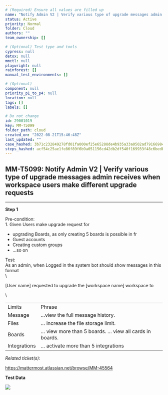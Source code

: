 ```yaml
---
# (Required) Ensure all values are filled up
name: "Notify Admin V2 | Verify various type of upgrade messages admin receives when workspace users make different upgrade requests"
status: Active
priority: Normal
folder: Cloud
authors: ""
team_ownership: []

# (Optional) Test type and tools
cypress: null
detox: null
mmctl: null
playwright: null
rainforest: []
manual_test_environments: []

# (Optional)
component: null
priority_p1_to_p4: null
location: null
tags: []
labels: []

# Do not change
id: 29001019
key: MM-T5099
folder_path: cloud
created_on: "2022-08-21T15:46:48Z"
last_updated: ""
case_hashed: 3b71c232849278fd01fa000ef25e65288de4b935a33a0502ad79166984ad6cf835cc4f45cf20ee9346c43210c409fbd4
steps_hashed: acf54c25ae1fe86f89f6b9a051156cd42db2df540f169933f48c6bedb1a0b91f2f7ea0375129d46eb1f23e4989f4feed
---
```


## MM-T5099: Notify Admin V2 | Verify various type of upgrade messages admin receives when workspace users make different upgrade requests

---

**Step 1**

Pre-condition:\
1\. Given Users make upgrade request for

- upgrading Boards, as only creating 5 boards is possible in fr
- Guest accounts
- Creating custom groups
- ...so on

Test:\
As an admin, when Logged in the system bot should show messages in this format\
\\

\[User name] requested to upgrade the \[workspace name] workspace to

\\

|              |                                                        |
| ------------ | ------------------------------------------------------ |
| Limits       | Phrase                                                 |
| Message      | …view the full message history.                        |
| Files        | … increase the file storage limit.                     |
| Boards       | … view more than 5 boards. … view all cards in boards. |
| Integrations | … activate more than 5 integrations                    |

_Related ticket(s):_

<https://mattermost.atlassian.net/browse/MM-45564>

**Test Data**

![](https://smartbear-tm4j-prod-us-west-2-attachment-rich-text.s3.us-west-2.amazonaws.com/embedded-f3277290f945470c4add5d21ef3dc7ca7b74388fc7152bfb6b99ae58c66a95a8-1661095546200-1661095546200.png)
